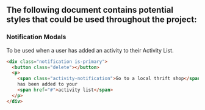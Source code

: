 ## The following document contains potential styles that could be used throughout the project:

### Notification Modals

To be used when a user has added an activity to their Activity List.

```html
<div class="notification is-primary">
  <button class="delete"></button>
  <p>
    <span class="activity-notification">Go to a local thrift shop</span>
    has been added to your
    <span href="#">activity list</span>
  </p>
</div>
```
